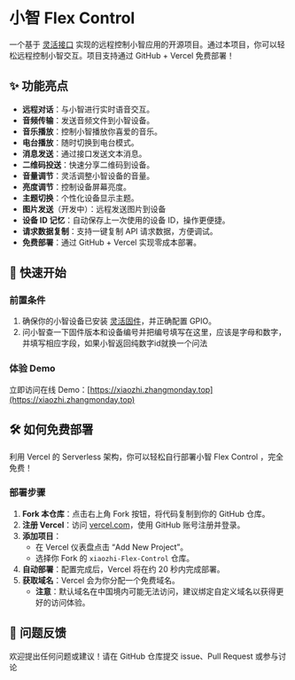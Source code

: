 # 小智 Flex Control

一个基于 [灵活接口](https://nodelua.com/home_iot/docs/#/guide/socket) 实现的远程控制小智应用的开源项目。通过本项目，你可以轻松远程控制小智交互。项目支持通过 GitHub + Vercel 免费部署！

## ✨ 功能亮点

- **远程对话**：与小智进行实时语音交互。
- **音频传输**：发送音频文件到小智设备。
- **音乐播放**：控制小智播放你喜爱的音乐。
- **电台播放**：随时切换到电台模式。
- **消息发送**：通过接口发送文本消息。
- **二维码投送**：快速分享二维码到设备。
- **音量调节**：灵活调整小智设备的音量。
- **亮度调节**：控制设备屏幕亮度。
- **主题切换**：个性化设备显示主题。
- **图片发送**（开发中）：远程发送图片到设备
- **设备 ID 记忆**：自动保存上一次使用的设备 ID，操作更便捷。
- **请求数据复制**：支持一键复制 API 请求数据，方便调试。
- **免费部署**：通过 GitHub + Vercel 实现零成本部署。

## 🚀 快速开始

### 前置条件
1. 确保你的小智设备已安装 [灵活固件](https://nodelua.com/home_iot/)，并正确配置 GPIO。
2. 问小智查一下固件版本和设备编号并把编号填写在这里，应该是字母和数字，并填写相应字段，如果小智返回纯数字id就换一个问法

### 体验 Demo
立即访问在线 Demo：[https://xiaozhi.zhangmonday.top](https://xiaozhi.zhangmonday.top)

## 🛠️ 如何免费部署

利用 Vercel 的 Serverless 架构，你可以轻松自行部署小智 Flex Control ，完全免费！

### 部署步骤
1. **Fork 本仓库**：点击右上角 Fork 按钮，将代码复制到你的 GitHub 仓库。
2. **注册 Vercel**：访问 [vercel.com](https://vercel.com)，使用 GitHub 账号注册并登录。
3. **添加项目**：
   - 在 Vercel 仪表盘点击 “Add New Project”。
   - 选择你 Fork 的 `xiaozhi-Flex-Control` 仓库。
4. **自动部署**：配置完成后，Vercel 将在约 20 秒内完成部署。
5. **获取域名**：Vercel 会为你分配一个免费域名。
   - **注意**：默认域名在中国境内可能无法访问，建议绑定自定义域名以获得更好的访问体验。

## 🐛 问题反馈

欢迎提出任何问题或建议！请在 GitHub 仓库提交 issue、Pull Request 或参与讨论
